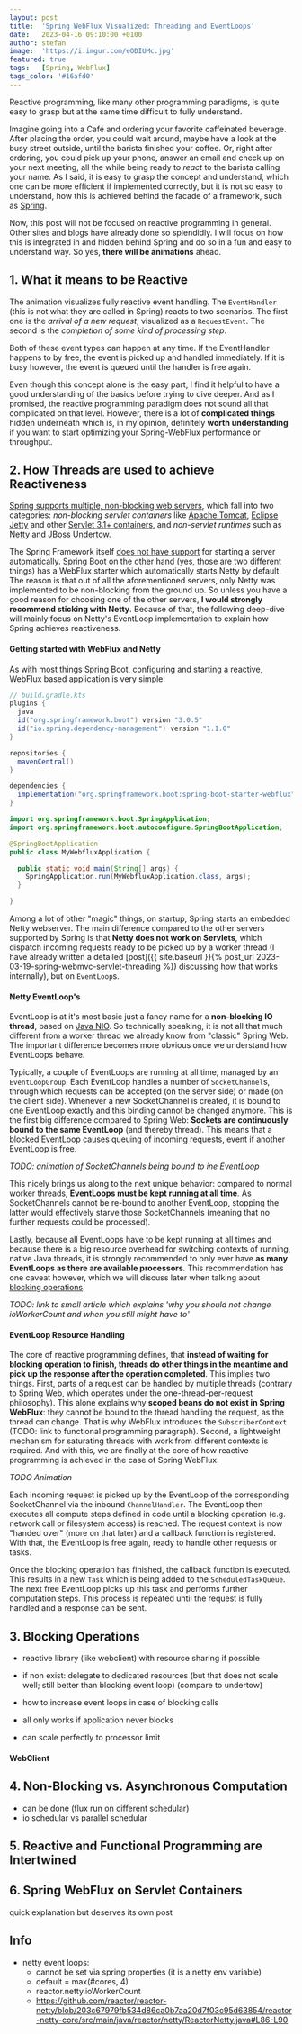 ```yaml
---
layout: post
title:  'Spring WebFlux Visualized: Threading and EventLoops'
date:   2023-04-16 09:10:00 +0100
author: stefan
image:  'https://i.imgur.com/eODIUMc.jpg'
featured: true
tags:   [Spring, WebFlux]
tags_color: '#16afd0'
---
```


Reactive programming, like many other programming paradigms, is quite easy to grasp but at the same time difficult to fully understand.

Imagine going into a Café and ordering your favorite caffeinated beverage. After placing the order, you could wait around, maybe have a look at the busy street outside, until the barista finished your coffee. Or, right after ordering, you could pick up your phone, answer an email and check up on your next meeting, all the while being ready to *react* to the barista calling your name. As I said, it is easy to grasp the concept and understand, which one can be more efficient if implemented correctly, but it is not so easy to understand, how this is achieved behind the facade of a framework, such as [Spring](https://docs.spring.io/spring-framework/docs/current/reference/html/web-reactive.html).

Now, this post will not be focused on reactive programming in general. Other sites and blogs have already done so splendidly. I will focus on how this is integrated in and hidden behind Spring and do so in a fun and easy to understand way. So yes, **there will be animations** ahead.

## 1. What it means to be Reactive

<motion-canvas-player 
    src="{{ '/js/animation/spring-webflux/spring-webflux-lifecycle.js' | prepend: site.baseurl }}" 
    auto="true">
</motion-canvas-player>

The animation visualizes fully reactive event handling. The `EventHandler` (this is not what they are called in Spring) reacts to two scenarios. The first one is the *arrival of a new request*, visualized as a `RequestEvent`. The second is the *completion of some kind of processing step*.

Both of these event types can happen at any time. If the EventHandler happens to by free, the event is picked up and handled immediately. If it is busy however, the event is queued until the handler is free again.

Even though this concept alone is the easy part, I find it helpful to have a good understanding of the basics before trying to dive deeper. And as I promised, the reactive programming paradigm does not sound all that complicated on that level. However, there is a lot of **complicated things** hidden underneath which is, in my opinion, definitely **worth understanding** if you want to start optimizing your Spring-WebFlux performance or throughput.

## 2. How Threads are used to achieve Reactiveness

[Spring supports multiple, non-blocking web servers](https://docs.spring.io/spring-framework/docs/current/reference/html/web-reactive.html#webflux-server-choice), which fall into two categories: *non-blocking servlet containers* like [Apache Tomcat](https://tomcat.apache.org/), [Eclipse Jetty](https://www.eclipse.org/jetty/) and other [Servlet 3.1+ containers](https://docs.spring.io/spring-framework/docs/current/reference/html/web-reactive.html#threading-model), and *non-servlet runtimes* such as [Netty](https://netty.io) and [JBoss Undertow](https://undertow.io/).

The Spring Framework itself [does not have support](https://docs.spring.io/spring-framework/docs/current/reference/html/web-reactive.html#webflux-server-choice) for starting a server automatically. Spring Boot on the other hand (yes, those are two different things) has a WebFlux starter which automatically starts Netty by default. The reason is that out of all the aforementioned servers, only Netty was implemented to be non-blocking from the ground up. So unless you have a good reason for choosing one of the other servers, **I would strongly recommend sticking with Netty**. Because of that, the following deep-dive will mainly focus on Netty's EventLoop implementation to explain how Spring achieves reactiveness.

#### Getting started with WebFlux and Netty

As with most things Spring Boot, configuring and starting a reactive, WebFlux based application is very simple:

```groovy
// build.gradle.kts
plugins {
  java
  id("org.springframework.boot") version "3.0.5"
  id("io.spring.dependency-management") version "1.1.0"
}

repositories {
  mavenCentral()
}

dependencies {
  implementation("org.springframework.boot:spring-boot-starter-webflux")
}
```

```java
import org.springframework.boot.SpringApplication;
import org.springframework.boot.autoconfigure.SpringBootApplication;

@SpringBootApplication
public class MyWebfluxApplication {

  public static void main(String[] args) {
    SpringApplication.run(MyWebfluxApplication.class, args);
  }

}
```

Among a lot of other "magic" things, on startup, Spring starts an embedded Netty webserver. The main difference compared to the other servers supported by Spring is that **Netty does not work on Servlets**, which dispatch incoming requests ready to be picked up by a worker thread (I have already written a detailed [post]({{ site.baseurl }}{% post_url 2023-03-19-spring-webmvc-servlet-threading %}) discussing how that works internally), but on `EventLoop`s.

#### Netty EventLoop's

EventLoop is at it's most basic just a fancy name for a **non-blocking IO thread**, based on [Java NIO](https://docs.oracle.com/en/java/javase/15/core/java-nio.html). So technically speaking, it is not all that much different from a worker thread we already know from "classic" Spring Web. The important difference becomes more obvious once we understand how EventLoops behave.

Typically, a couple of EventLoops are running at all time, managed by an `EventLoopGroup`. Each EventLoop handles a number of `SocketChannel`s, through which requests can be accepted (on the server side) or made (on the client side). Whenever a new SocketChannel is created, it is bound to one EventLoop exactly and this binding cannot be changed anymore. This is the first big difference compared to Spring Web: **Sockets are continuously bound to the same EventLoop** (and thereby thread). This means that a blocked EventLoop causes queuing of incoming requests, event if another EventLoop is free.

*TODO: animation of SocketChannels being bound to ine EventLoop*

This nicely brings us along to the next unique behavior: compared to normal worker threads, **EventLoops must be kept running at all time**. As SocketChannels cannot be re-bound to another EventLoop, stopping the latter would effectively starve those SocketChannels (meaning that no further requests could be processed).

Lastly, because all EventLoops have to be kept running at all times and because there is a big resource overhead for switching contexts of running, native Java threads, it is strongly recommended to only ever have **as many EventLoops as there are available processors**. This recommendation has one caveat however, which we will discuss later when talking about [blocking operations](#3-blocking-operations).

*TODO: link to small article which explains 'why you should not change ioWorkerCount and when you still might have to'*

#### EventLoop Resource Handling

The core of reactive programming defines, that **instead of waiting for blocking operation to finish, threads do other things in the meantime and pick up the response after the operation completed**. This implies two things. First, parts of a request can be handled by multiple threads (contrary to Spring Web, which operates under the one-thread-per-request philosophy). This alone explains why **scoped beans do not exist in Spring WebFlux**: they cannot be bound to the thread handling the request, as the thread can change. That is why WebFlux introduces the `SubscriberContext` (TODO: link to functional programming paragraph). Second, a lightweight mechanism for saturating threads with work from different contexts is required. And with this, we are finally at the core of how reactive programming is achieved in the case of Spring WebFlux.

*TODO Animation*

Each incoming request is picked up by the EventLoop of the corresponding SocketChannel via the inbound `ChannelHandler`. The EventLoop then executes all compute steps defined in code until a blocking operation (e.g. network call or filesystem access) is reached. The request context is now "handed over" (more on that later) and a callback function is registered. With that, the EventLoop is free again, ready to handle other requests or tasks.

Once the blocking operation has finished, the callback function is executed. This results in a new `Task` which is being added to the `ScheduledTaskQueue`. The next free EventLoop picks up this task and performs further computation steps. This process is repeated until the request is fully handled and a response can be sent.

## 3. Blocking Operations

- reactive library (like webclient) with resource sharing if possible
- if non exist: delegate to dedicated resources (but that does not scale well; still better than blocking event loop) (compare to undertow)
- how to increase event loops in case of blocking calls

- all only works if application never blocks
- can scale perfectly to processor limit

#### WebClient

## 4. Non-Blocking vs. Asynchronous Computation

- can be done (flux run on different schedular)
- io schedular vs parallel schedular

## 5. Reactive and Functional Programming are Intertwined



## 6. Spring WebFlux on Servlet Containers

quick explanation but deserves its own post


## Info

- netty event loops: 
  - cannot be set via spring properties (it is a netty env variable)
  - default = max(#cores, 4)
  - reactor.netty.ioWorkerCount
  - https://github.com/reactor/reactor-netty/blob/203c67979fb534d86ca0b7aa20d7f03c95d63854/reactor-netty-core/src/main/java/reactor/netty/ReactorNetty.java#L86-L90

<script src="{{ '/js/motion-canvas-player.js' | prepend: site.baseurl }}" type="text/javascript"></script>
